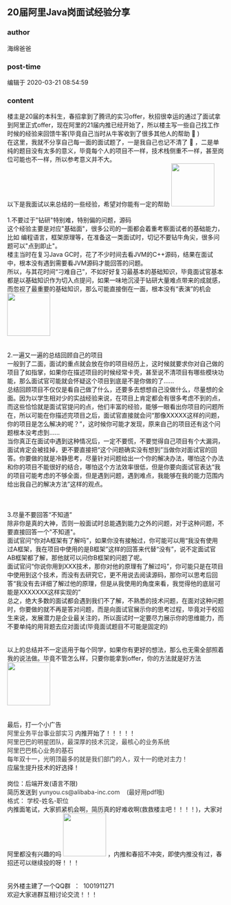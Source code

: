 ## 20届阿里Java岗面试经验分享
### author 
海绵爸爸
### post-time 

编辑于  2020-03-21 08:54:59
### content 
<div class="post-topic-des nc-post-content">
 <div>
  楼主是20届的本科生，春招拿到了腾讯的实习offer，秋招很幸运的通过了面试拿到阿里正式offer，现在阿里的21届内推已经开始了，所以楼主写一些自己找工作时候的经验来回馈牛客(毕竟自己当时从牛客收到了很多其他人的帮助
  <span>
   🤣
  </span>
  )
 </div>
 <div>
  在这里，我就不分享自己每一面的面试题了，一是我自己也记不清了
  <span>
   🤣
  </span>
  ，二是单纯的题目没有太多的意义，毕竟每个人的项目不一样，技术栈侧重不一样，甚至岗位可能也不一样，所以参考意义并不大。
 </div>
 <div>
  以下是我面试以来总结的一些经验，希望对你能有一定的帮助
  <img data-card-emoji="[加油]" height="100px" src="https://uploadfiles.nowcoder.com/images/20191221/63_1576919707360_D676D5907DC29E06265288453ED460C4" width="100px"/>
 </div>
 <div>
  <br/>
 </div>
 <div>
  1.不要过于"钻研"特别难，特别偏的问题，源码
 </div>
 <div>
  这个经验主要是对应"基础面"，很多公司的一面都会着重考察面试者的基础能力，比如 编程语言，框架原理等，在准备这一类面试时，切记不要钻牛角尖，很多问题可以"点到即止"。
 </div>
 <div>
  楼主当时在复习Java GC时，花了不少时间去看JVM的C++源码，结果在面试中，根本没有遇到需要看JVM源码才能回答的问题。
 </div>
 <div>
  所以，与其花时间“刁难自己”，不如好好复习最基本的基础知识，毕竟面试官基本都是以基础知识作为切入点提问，如果一味地沉浸于钻研大量难点带来的成就感，而忽视了最重要的基础知识，那么可能直接倒在一面，根本没有“表演”的机会
  <img data-card-emoji="[别理我]" height="100px" src="https://uploadfiles.nowcoder.com/images/20191019/6658561_1571455041360_4A47A0DB6E60853DEDFCFDF08A5CA249" width="100px"/>
 </div>
 <div>
  <br/>
 </div>
 <div>
  <br/>
 </div>
 <div>
  2.一遍又一遍的总结回顾自己的项目
 </div>
 <div>
  一般到了二面，面试的重点就会放在你的项目经历上，这时候就要求你对自己做的项目了如指掌，如果你在描述项目的时候经常卡壳，甚至说不清项目有哪些模块功能，那么面试官可能就会怀疑这个项目到底是不是你做的了......
 </div>
 <div>
  总结回顾项目不仅仅是看自己做了什么，还要多去想想自己没做什么，尽量想的全面。因为以学生相对少的实战经验来说，在项目上肯定都会有很多考虑不到的点，而这些恰恰就是面试官提问的点，他们丰富的经验，能够一眼看出你项目的问题所在，所以可能在你描述完项目之后，面试官直接就会问“那像XXXXX这样的问题，你的项目是怎么解决的呢？”，这时候你可能才发现，原来自己的项目还有这个问题根本没考虑到......
 </div>
 <div>
  当你真正在面试中遇到这种情况后，一定不要慌，不要觉得自己项目有个大漏洞，面试肯定会被挂掉，更不要直接把“这个问题确实没有想到”当做你对面试官的回答。你要做的就是冷静思考，尽量针对问题给出一个你的解决办法，哪怕这个办法和你的项目不能很好的结合，哪怕这个方法效率很低，但是你要向面试官表达“我的项目可能考虑的不够全面，但是遇到问题，遇到难点，我能够在我的能力范围内给出我自己的解决方法”这样的观点。
 </div>
 <div>
  <span>
   <br/>
  </span>
 </div>
 <div>
  <span>
   <br/>
  </span>
 </div>
 <div>
  <span>
   <br/>
  </span>
 </div>
 <div>
  <span>
   3.尽量不要回答“不知道”
  </span>
 </div>
 <div>
  <span>
   除非你是真的大神，否则一般面试时总能遇到能力之外的问题，对于这种问题，不要直接回答一个"不知道"。
  </span>
 </div>
 <div>
  <span>
   面试官问“你对A框架有了解吗”，如果你没有接触过，你可能可以用“我没有使用过A框架，我在项目中使用的是B框架”这样的回答来代替“没有”，说不定面试官AB框架都了解，那他就可以问你B框架的问题了呢。
  </span>
 </div>
 <div>
  <span>
   面试官问“你说你用到XXX技术，那你对他的原理有了解过吗”，你可能只是在项目中使用到这个技术，而没有去研究它，更不用说去阅读源码，那你可以思考后回答“我没有去详细了解过他的原理，但是从我使用的角度来看，我觉得他的底层可能是XXXXXXX这样实现的”
  </span>
 </div>
 <div>
  总之，绝大多数的面试都会遇到我们不了解，不熟悉的技术问题，在面对这种问题时，你要做的就不再是答对问题，而是向面试官展示你的思考过程，毕竟对于校招生来说，发展潜力是企业最关注的，所以面试时一定要尽力展示你的思维能力，而不要单纯的用背题去应对面试(毕竟面试题目不可能是固定的)
 </div>
 <div>
  <br/>
 </div>
 <div>
  <br/>
 </div>
 <div>
  以上的总结并不一定适用于每个同学，如果你有更好的想法，那么也无需全部照着我的说法做。毕竟不管怎么样，只要你能拿到offer，你的方法就是好方法
  <img data-card-emoji="[offer喷雾]" height="100px" src="https://uploadfiles.nowcoder.com/images/20191018/63_1571400689607_FACA62335A2F96EC59D0D0949B44817B" width="100px"/>
 </div>
 <div>
  <br/>
 </div>
 <div>
  <br/>
 </div>
 <div>
  最后，打一个小广告
 </div>
 <div>
  <span style="color: rgb(51,51,51);">
   阿里业务平台事业部实习
  </span>
  内推开始了！！！！！
  <div style="color: rgb(51,51,51);">
   阿里巴巴的明星团队，最深厚的技术沉淀，最核心的业务系统
  </div>
  <div style="color: rgb(51,51,51);">
   阿里巴巴核心业务的基石
   <br/>
  </div>
  <div style="color: rgb(51,51,51);">
   每年双十一，光明顶最多的就是我们部门的人，双十一的绝对主力！
  </div>
  应届生提升技术的好选择！
  <br/>
 </div>
 <div>
  <span>
   <br/>
  </span>
 </div>
 <div>
  <span>
   岗位：后端开发(语言不限)
  </span>
  <br/>
 </div>
 <div>
  简历发送到
  <span style="color: rgb(51,51,51);">
   yunyou.cs@alibaba-inc.com    (最好用pdf哦)
  </span>
 </div>
 <div>
  <span style="color: rgb(51,51,51);">
   格式： 学校-姓名-职位
  </span>
 </div>
 <div>
  内推面笔试，大家抓紧机会啊，简历真的好难收啊(救救楼主吧！！！！)，大家对阿里都没有兴趣的吗
  <img data-card-emoji="[抱抱]" height="100px" src="https://uploadfiles.nowcoder.com/images/20191018/468200_1571397153644_2484A7DF36877A14689574EEBDA6DD7C" width="100px"/>
  ，内推和春招不冲突，即使内推没有过，春招还可以继续投的呀！！！
 </div>
 <div>
  <br/>
 </div>
 <div>
  <br/>
 </div>
 <div>
  另外楼主建了一个QQ群  ：  1001911271
 </div>
 <div>
  欢迎大家进群互相讨论交流！！！
 </div>
 <div>
  <br/>
 </div>
</div>
